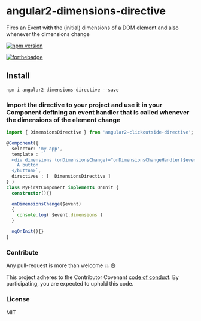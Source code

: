 # angular2-dimensions-directive
Fires an Event with the (initial) dimensions of a DOM element and also whenever the dimensions change

[![npm version](https://badge.fury.io/js/angular2-clickoutside-directive.svg)](https://badge.fury.io/js/angular2-clickoutside-directive)

[![forthebadge](http://forthebadge.com/images/badges/built-with-love.svg)](http://forthebadge.com)

## Install

`npm i angular2-dimensions-directive --save`

### Import the directive to your project and use it in your Component defining an event handler that is called whenever the dimensions of the element change

```typescript
import { DimensionsDirective } from 'angular2-clickoutside-directive';

@Component({
  selector: 'my-app',
  template : `
  <div dimensions (onDimensionsChange)="onDimensionsChangeHandler($event)"">
    A button
  </button>`,
  directives : [  DimensionsDirective ]
} )
class MyFirstComponent implements OnInit {
  constructor(){}

  onDimensionsChange($event)
  {
    console.log( $event.dimensions )
  }

  ngOnInit(){}
}
```
### Contribute

Any pull-request is more than welcome :boom: :smile:

This project adheres to the Contributor Covenant [code of conduct](http://contributor-covenant.org/). By participating, you are expected to uphold this code.

### License

MIT
